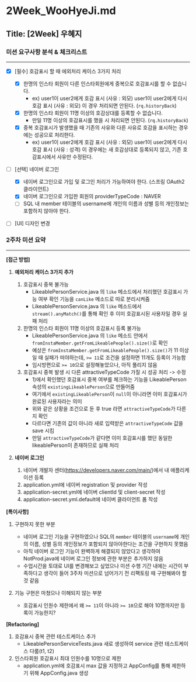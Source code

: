 # 2Week_WooHyeJi.md

## Title: [2Week] 우혜지

### 미션 요구사항 분석 & 체크리스트

---
- [x] [필수] 호감표시 할 때 에외처리 케이스 3가지 처리
    - [x] 한명의 인스타 회원이 다른 인스타회원에게 중복으로 호감표시를 할 수 없습니다.
        - ex) user1이 user2에게 호감 표시 (사유 : 외모)
          user1이 user2에게 다시 호감 표시 (사유 : 외모)
          이 경우 처리되면 안된다. (`rq.historyBack`)
    - [x] 한명의 인스타 회원이 11명 이상의 호감상대를 등록할 수 없습니다.
        - 만일 11명 이상의 호감표시를 했을 시 처리되면 안된다. (`rq.historyBack`)
    - [x] 중복 호감표시가 발생했을 때 기존의 사유와 다른 사유로 호감을 표시하는 경우에는 성공으로 처리한다.
        - ex) user1이 user2에게 호감 표시 (사유 : 외모)
          user1이 user2에게 다시 호감 표시 (사유 : 성격)
          이 경우에는 새 호감상대로 등록되지 않고, 기존 호감표시에서 사유만 수정된다.
- [ ] [선택] 네이버 로그인
    - [x] 네이버 로그인으로 가입 및 로그인 처리가 가능하여야 한다. (스프링 OAuth2 클라이언트)
    - [x] 네이버 로그인으로 가입한 회원의 providerTypeCode : NAVER
    - [ ] SQL 내 member 테이블의 username에 개인의 이름과 성별 등의 개인정보는 포함하지 않아야 한다.
- [ ] [UI] 디자인 변경


### 2주차 미션 요약

---

**[접근 방법]**
1. **예외처리 케이스 3가지 추가**
    1) 호감표시 중복 불가능
        - LikeablePersonService.java 의 `like` 메소드에서 처리했던 호감표시 가능 여부 확인 기능을 `canLike` 메소드로 따로 분리시켜줌
        - LikeablePersonService.java 의 `like` 메소드에서 `stream().anyMatch()`를 통해 확인 후 이미 호감표시된 사용자일 경우 실패 처리
    2) 한명의 인스타 회원이 11명 이상의 호감표시 등록 불가능
        - LikeablePersonService.java 의 `like` 메소드 안에서 `fromInstaMember.getFromLikeablePeople().size()`로 확인
        - 예상은 `fromInstaMember.getFromLikeablePeople().size()`가 11 이상일 때 실패가 떠야하는데, `>= 11`로 조건을 설정하면 11개도 등록이 가능함
        - 임시방편으로 `>= 10`으로 설정해놓았으나, 아직 풀리지 않음
    3) 호감표시 중복 발생 시 다른 attractiveTypeCode 가질 시 성공 처리 -> 수정
        - 1)에서 확인했던 호감표시 중복 여부를 체크하는 기능을 LikeablePerson 속성의 `existingLikeablePerson`으로 만들어줌
        - 여기에서 `existingLikeablePerson`이 `null`이 아니라면 이미 호감표시가 완료된 사용자라는 의미
        - 위와 같은 상황을 조건으로 둔 후 true 라면 `attractiveTypeCode`가 다른지 확인
        - 다르다면 기존의 값이 아니라 새로 입력받은 `attractiveTypeCode` 값을 save 시킴
        - 만일 `attractiveTypeCode`가 같다면 이미 호감표시를 했던 동일한 likeablePerson이 존재하므로 실패 처리

2. **네이버 로그인**
    1) 네이버 개발자 센터(https://developers.naver.com/main/)에서 내 애플리케이션 등록
    2) application.yml에 네이버 registration 및 provider 작성
    3) application-secret.yml에 네이버 clientId 및 client-secret 작성
    4) application-secret.yml.default에 네이버 클라이언트 폼 작성


    

**[특이사항]**
1. 구현하지 못한 부분
    - 네이버 로그인 기능을 구현하였으나 SQL의 `member` 테이블의 `username`에 개인의 이름, 성별 등의 개인정보가 포함되지 않아야한다는 조건을 구현하지 못했음
    - 아직 네이버 로그인 기능이 완벽하게 해결되지 않았다고 생각하여 NotProd.java에 네이버 로그인 정보에 관한 부분은 추가하지 않음
    - 수업시간을 토대로 UI를 변경해보고 싶었으나 미션 수행 기간 내에는 시간이 부족하다고 생각이 들어 3주차 미션으로 넘어가기 전 리팩토링 때 구현해봐야 할 것 같음


2. 기능 구현은 마쳤으나 이해되지 않는 부분
    - 호감표시 인원수 제한에서 왜 `>= 11`이 아니라 `>= 10`으로 해야 10명까지만 등록이 가능한지?

**[Refactoring]**
1. 호감표시 중복 관련 테스트케이스 추가
    - LikeablePersonServiceTests.java 새로 생성하여 service 관련 테스트케이스 다룸(t1, t2)
2. 인스타회원 호감표시 최대 인원수를 10명으로 제한
    - application.yml에 호감표시 max 값을 지정하고 AppConfig를 통해 제한하기 위해 AppConfig.java 생성